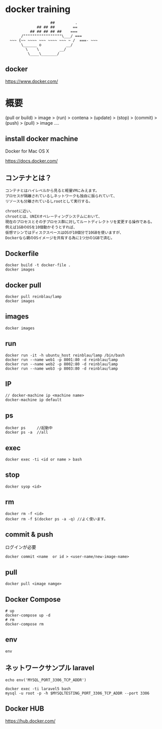 

# docker training


                        ##         .
                  ## ## ##        ==
               ## ## ## ## ##    ===
           /"""""""""""""""""\___/ ===
      ~~~ {~~ ~~~~ ~~~ ~~~~ ~~~ ~ /  ===- ~~~
           \______ o           __/
             \    \         __/
              \____\_______/


## docker
https://www.docker.com/


# 概要
(pull or build) > image > (run) > contena > (update)  > (stop) > (commit) > (push) > (pull) > image  ....


## install docker machine

Docker for Mac OS X

https://docs.docker.com/


## コンテナとは？

```
コンテナとはハイレベルから見ると軽量VMにみえます。
プロセスが隔離されているしネットワークも独自に振られていて、
リソースも分離されているしrootとして実行する。

chrootに近い、
chrootとは、UNIXオペレーティングシステムにおいて、
現在のプロセスとその子プロセス群に対してルートディレクトリを変更する操作である。
例えば1GBのOSを10個動かそうとすれば、
仮想マシンではディスクスペースはOSが10個分で10GBを使いますが、
Dockerなら親のOSイメージを共有する為に1つ分の1GBで済む。
```

## Dockerfile


````
docker build -t docker-file .
docker images
````

## docker pull
````
docker pull reinblau/lamp
docker images
````

## images
```
docker images
```

## run
```
docker run -it -h ubuntu_host reinblau/lamp /bin/bash
docker run --name web1 -p 8001:80 -d reinblau/lamp
docker run --name web2 -p 8002:80 -d reinblau/lamp
docker run --name web3 -p 8003:80 -d reinblau/lamp
```

## IP
```
// docker-machine ip <machine name>
docker-machine ip default
```

## ps
```
docker ps     //起動中
docker ps -a  //all
```

## exec
```
docker exec -ti <id or name > bash
```

## stop
```
docker syop <id>
```

## rm

```
docker rm -f <id>
docker rm -f $(docker ps -a -q) //よく使います。
```

## commit & push
ログインが必要
```
docker commit <name  or id > <user-name/new-image-name>
```

## pull
```
docker pull <image namge>
```

## Docker Compose

```
# up
docker-compose up -d
# rm
docker-compose rm
```

## env
```
env
```

## ネットワークサンプル laravel
```
echo env('MYSQL_PORT_3306_TCP_ADDR')
```

```
docker exec -ti laravel5 bash
mysql -u root -p -h $MYSQLTESTING_PORT_3306_TCP_ADDR --port 3306
```

## Docker HUB
https://hub.docker.com/


